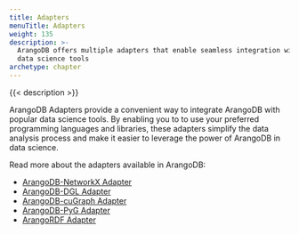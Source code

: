 ```yaml
---
title: Adapters
menuTitle: Adapters
weight: 135
description: >-
  ArangoDB offers multiple adapters that enable seamless integration with
  data science tools
archetype: chapter
---
```

{{< description >}}

ArangoDB Adapters provide a convenient way to integrate ArangoDB with popular
data science tools. By enabling you to to use your preferred programming
languages and libraries, these adapters simplify the data analysis
process and make it easier to leverage the power of ArangoDB in data science.

Read more about the adapters available in ArangoDB:

- [ArangoDB-NetworkX Adapter](arangodb-networkx-adapter.md)
- [ArangoDB-DGL Adapter](arangodb-dgl-adapter.md)
- [ArangoDB-cuGraph Adapter](arangodb-cugraph-adapter.md)
- [ArangoDB-PyG Adapter](arangodb-pyg-adapter.md)
- [ArangoRDF Adapter](arangordf-adapter/_index.md)